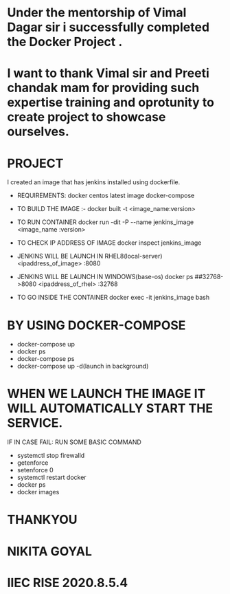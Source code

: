 # Under the mentorship of Vimal Dagar sir i successfully completed the Docker Project .
# I want to thank Vimal sir and Preeti chandak mam for providing such expertise training and oprotunity to  create project to showcase ourselves.


# PROJECT

I created an image that has jenkins installed using dockerfile.
* REQUIREMENTS:
  docker
  centos latest image
  docker-compose



* TO BUILD THE IMAGE :-
 docker built -t <image_name:version>

* TO RUN CONTAINER 
 docker run -dit  -P  --name jenkins_image  <image_name :version>

* TO CHECK IP ADDRESS OF IMAGE
 docker inspect jenkins_image

* JENKINS WILL BE LAUNCH IN RHEL8(local-server)
 <ipaddress_of_image> :8080


* JENKINS WILL BE LAUNCH IN WINDOWS(base-os)
 docker ps
 ##32768->8080
 <ipaddress_of_rhel> :32768

* TO GO INSIDE THE CONTAINER
 docker exec -it jenkins_image bash

# BY USING DOCKER-COMPOSE
  * docker-compose up 
  * docker ps 
  * docker-compose ps
  * docker-compose up -d(launch in background)

# WHEN WE LAUNCH THE IMAGE IT WILL AUTOMATICALLY START THE SERVICE.

IF IN CASE FAIL:
RUN SOME BASIC COMMAND
 * systemctl stop firewalld
 * getenforce
 * setenforce 0
 * systemctl restart docker
 * docker ps
 * docker images



# THANKYOU
# NIKITA GOYAL
# IIEC RISE 2020.8.5.4


